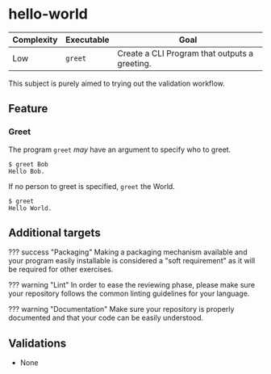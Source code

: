 # hello-world

| Complexity | Executable | Goal |
|------|------|------|
| Low | `greet` | Create a CLI Program that outputs a greeting.

This subject is purely aimed to trying out the validation workflow.

## Feature

### Greet

The program `greet` *may* have an argument to specify who to greet.

```console
$ greet Bob
Hello Bob.
```

If no person to greet is specified, `greet` the World.

```console
$ greet
Hello World.
```

## Additional targets

??? success "Packaging"
    Making a packaging mechanism available and your program easily installable
    is considered a "soft requirement" as it will be required for other exercises.

??? warning "Lint"
    In order to ease the reviewing phase, please make sure your repository
    follows the common linting guidelines for your language.

??? warning "Documentation"
    Make sure your repository is properly documented and that your code can
    be easily understood.

## Validations

- None
